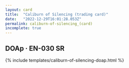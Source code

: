 ```yaml
---
layout: card
title:  "Caliburn of Silencing (trading card)"
date:   "2022-12-29T16:01:28.053Z"
permalink: caliburn-of-silencing_(card)
incomplete: true
---
```


## DOAp &middot; EN-030 SR

{% include templates/caliburn-of-silencing-doap.html %}

